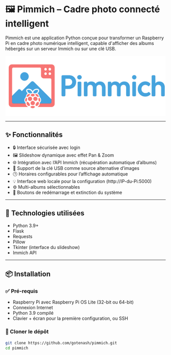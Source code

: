 # 🖼️ Pimmich – Cadre photo connecté intelligent

Pimmich est une application Python conçue pour transformer un Raspberry Pi en cadre photo numérique intelligent, capable d'afficher des albums hébergés sur un serveur Immich ou sur une clé USB.

![Pimmich Logo](static/pimmich_logo.png)

---

## ✨ Fonctionnalités

- 🔒 Interface sécurisée avec login
- 🖼️ Slideshow dynamique avec effet Pan & Zoom
- 🌐 Intégration avec l’API Immich (récupération automatique d’albums)
- 📂 Support de la clé USB comme source alternative d’images
- 🕒 Horaires configurables pour l’affichage automatique
- 💡 Interface web locale pour la configuration (http://IP-du-Pi:5000)
- ⚙️ Multi-albums sélectionnables
- 🔌 Boutons de redémarrage et extinction du système

---

## 🧰 Technologies utilisées

- Python 3.9+
- Flask
- Requests
- Pillow
- Tkinter (interface du slideshow)
- Immich API

---

## 📦 Installation

### ✅ Pré-requis

- Raspberry Pi avec Raspberry Pi OS Lite (32-bit ou 64-bit)
- Connexion Internet
- Python 3.9 compilé
- Clavier + écran pour la première configuration, ou SSH

### 📁 Cloner le dépôt

```bash
git clone https://github.com/gotenash/pimmich.git
cd pimmich
